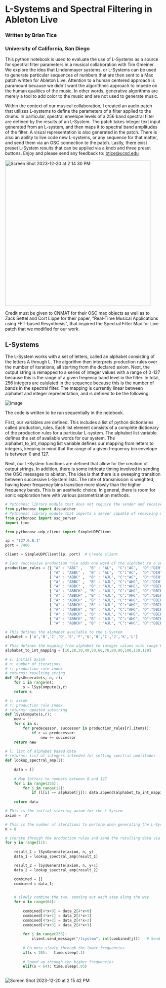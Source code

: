 # L-Systems and Spectral Filtering in Ableton Live

### Written by Brian Tice
### University of California, San Diego

This python notebook is used to evaluate the use of L-Systems as a source for spectral filter parameters in a musical collaboration with Tim Gmeiner. We explore the idea that Lindenmayer systems, or L-Systems can be used to generate particular sequences of numbers that are then sent to a Max patch written for Ableton Live. Attention to a human centered approach is paramount because we didn't want the algorithmic approach to impede on the human qualities of the music. In other words, generative algorithms are merely a tool to add color to the music and are not used to generate music.

Within the context of our musical collaboration, I created an audio patch that utilizes L-systems to define the parameters of a filter applied to the drums. In particular, spectral envelope levels of a 256 band spectral filter are defined by the results of an L-System. The patch takes integer text input generated from an L-system, and then maps it to spectral band amplitudes of the filter. A visual representation is also generated in the patch. There is also an ability to live code new L-systems, or any sequence for that matter, and send them via an OSC connection to the patch. Lastly, there exist preset L-System results that can be applied via a knob and three preset buttons. Enjoy and please send any feedback to: btice@ucsd.edu

<img width="470" alt="Screen Shot 2023-12-20 at 2 14 30 PM" src="https://github.com/b-tice/l-systems_spectral_filter/assets/120678973/8806d2f6-6b7a-49b8-a668-bf2c27783973">



Credit must be given to CNMAT for their OSC max objects as well as to Zack Settel and Cort Lippe for their paper, "Real-Time Musical Applications using FFT-based Resynthesis", that inspired the Spectral Filter Max for Live patch that we modified for our work. 

## L-Systems  

The L-System works with a set of letters, called an alphabet consisting of the letters A through L. The algorithm then interprets production rules over the number of iterations, all starting from the declared axiom. Next, the output string is remapped to a series of integer values with a range of 0-127 because this is the range of a given freqency band level in the filter. In total, 256 integers are calulated in the sequence because this is the number of bands in the spectral filter. The mapping is currently linear between alphabet and integer representation, and is defined to be the following:


![image](https://github.com/b-tice/l-systems_spectral_filter/assets/120678973/fcdf6fa9-c3f0-4a7e-a3d8-44dc52d1f9bc)


The code is written to be run sequentially in the notebook. 

First, our variables are defined. This includes a list of python dictionaries called production_rules. Each list element consists of a complete dictionary of the production rules for a particular L-system. The alphabet list variable defines the set of available words for our system. The alphabet_to_int_mapping list variable defines our mapping from letters to integers, keeping in mind that the range of a given frequency bin envelope is between 0 and 127.

Next, our L-System functions are defined that allow for the creation of output strings. In addition, there is some intricate timing involved in sending the OSC messages to ableton. The idea is that there is a sweeping transition between successive L-System lists. The rate of transmission is weighted, having lower frequency bins transition more slowly than the higher frequency bands. This is an aesthetic choice. In general, there is room for sonic exploration here with various parametrization methods.




```python
# Pythonosc library module that does not require the sender and receiver of the message to be directly connected 
from pythonosc import dispatcher
# Pythonosc library module that imports a server capable of receiving messages in OSC format 
from pythonosc import osc_server
import time

from pythonosc.udp_client import SimpleUDPClient

ip = "127.0.0.1"
port = 7400

client = SimpleUDPClient(ip, port)  # Create client
```


```python
# Each successive production rule adds one word of the alphabet to a successor
production_rules = [{ "A" : "ABC" ,   "B" : "AL",  "C":"AC",  "D":"DIH"},
                    { "A" : "ABBC" ,  "B" : "AL",  "C":"AC",  "D":"DIH"},
                    { "A" : "ABBC" ,  "B" : "AJL", "C":"AC",  "D":"DIH"},
                    { "A" : "ABBC" ,  "B" : "AJL", "C":"AHC", "D":"DIH"},
                    { "A" : "ABBC" ,  "B" : "AJL", "C":"AHC", "D":"DBIH"},
                    { "A" : "ABBCH" , "B" : "AJL", "C":"AHC", "D":"DBIH"},
                    { "A" : "ABBCH" , "B" : "AJL", "C":"AHC", "D":"DBIH", "H" : "AB"},
                    { "A" : "ABBCH" , "B" : "AJL", "C":"AHC", "D":"DBIH", "H" : "AAB"},
                    { "A" : "ABBCH" , "B" : "AJL", "C":"AHC", "D":"DBIH", "H" : "ABB"},
                    { "A" : "ABBCH" , "B" : "AJL", "C":"AHC", "D":"DBIH", "H" : "ABC"},
                    { "A" : "ABBCH" , "B" : "AJL", "C":"AHC", "D":"DBIH", "H" : "ABD"},
                    { "A" : "ABBCH" , "B" : "AJL", "C":"AHC", "D":"DBIH", "H" : "ABF"},
                    { "A" : "ABBCH" , "B" : "AJL", "C":"AHC", "D":"DBIH", "H" : "ABH"},]

# This defines the alphabet available to the L-System
alphabet = ['A','B','C','D','E','F','G','H','I','J','K','L']

# This defines the mapping from alphabet to integer values with range 0 to 127
alphabet_to_int_mapping = [10,20,30,40,50,60,70,80,90,100,110,120]

# s: initial axiom
# n: number of iterations
# r: production rule index
# returns: resulting string
def lSysGenerate(s, n, r):
    for i in range(n):
        s = lSysCompute(s,r)
    return s

# s: axiom
# r: production rule index
# returns: updated substring
def lSysCompute(s,r):
    new = ''
    for c in s:
        for predecessor, successor in production_rules[r].items():        
            if c == predecessor:
                new += successor
    return new

# l: list of alphabet based data
# returns: list of integers intended for setting spectral amplitudes
def lookup_spectral_amp(l):
    
    data = []
    
    # Map letters to numbers between 0 and 127
    for i in range(256):
        for j in range(12):
            if (l[i] == alphabet[j]): data.append(alphabet_to_int_mapping[j])
                    
    return data

# This is the initial starting axiom for the L-System
axiom = 'A'

# This is the number of iterations to perform when generating the L-System
n = 8

# iterate through the production rules and send the resulting data via osc, with timing delays and blending between transmissions
for y in range(11):
    
    result_1 = lSysGenerate(axiom, n, y) 
    data_1 = lookup_spectral_amp(result_1)

    result_2 = lSysGenerate(axiom, n, y+1) 
    data_2 = lookup_spectral_amp(result_2)

    combined = []
    combined = data_1;

    
    # slowly combine the two, sending out each step along the way
    for x in range(64):
   
        combined[4*x+0] = data_2[4*x+0]
        combined[4*x+1] = data_2[4*x+1]
        combined[4*x+2] = data_2[4*x+2]
        combined[4*x+3] = data_2[4*x+3]
   
        for j in range(256):
            client.send_message("/lsystem", int(combined[j]))   # Send float message
        
        # Go more slowly through the lower frequencies
        if(x < 20):   time.sleep(.1)
        
        # Speed up through the higher frequencies
        elif(x < 64): time.sleep(.05)
    
```

![Screen Shot 2023-12-20 at 2 15 42 PM](https://github.com/b-tice/l-systems_spectral_filter/assets/120678973/fd029bfe-ddd1-47f9-abd9-e5dfcb1888bd)


```python

```
